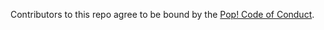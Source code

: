 Contributors to this repo agree to be bound by the [Pop! Code of Conduct](https://github.com/system76/pop-code-of-conduct).
